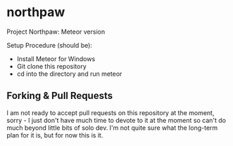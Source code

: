 # northpaw

Project Northpaw: Meteor version

Setup Procedure (should be):
* Install Meteor for Windows
* Git clone this repository
* cd into the directory and run meteor

## Forking & Pull Requests

I am not ready to accept pull requests on this repository at the moment, sorry - I just don't have much time to devote to it at the moment so can't do much beyond little bits of solo dev. I'm not quite sure what the long-term plan for it is, but for now this is it.
